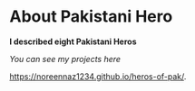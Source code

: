 # About Pakistani Hero #


**I described eight Pakistani Heros**


*You can see my projects here*


 https://noreennaz1234.github.io/heros-of-pak/.
